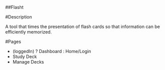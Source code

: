 ##Flasht

#Description

A tool that times the presentation of flash cards so that information can be efficiently memorized.

#Pages

- (loggedIn) ? Dashboard : Home/Login
- Study Deck
- Manage Decks
